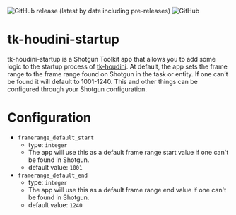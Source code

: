 ![GitHub release (latest by date including pre-releases)](https://img.shields.io/github/v/release/nfa-vfxim/tk-houdini-startup?include_prereleases)
![GitHub](https://img.shields.io/github/license/nfa-vfxim/tk-houdini-startup)

# tk-houdini-startup
tk-houdini-startup is a Shotgun Toolkit app that allows you to add some logic to the startup process of [tk-houdini](https://github.com/nfa-vfxim/tk-houdini). At default, the app sets the frame range to the frame range found on Shotgun in the task or entity. If one can't be found it will default to 1001-1240. This and other things can be configured through your Shotgun configuration. 

# Configuration
- `framerange_default_start`
    - type: `integer`
    - The app will use this as a default frame range start value if one can't be found in Shotgun.
    - default value: `1001`
- `framerange_default_end`
    - type: `integer`
    - The app will use this as a default frame range end value if one can't be found in Shotgun.
    - default value: `1240`